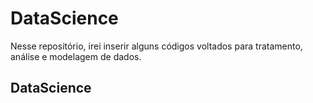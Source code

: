 # DataScience
Nesse repositório, irei inserir alguns códigos voltados para tratamento, análise e modelagem de dados.
## DataScience
